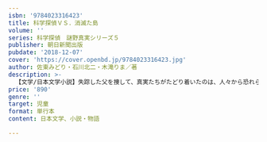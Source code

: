 ```yaml
---
isbn: '9784023316423'
title: 科学探偵ＶＳ．消滅た島
volume: ''
series: 科学探偵　謎野真実シリーズ５
publisher: 朝日新聞出版
pubdate: '2018-12-07'
cover: 'https://cover.openbd.jp/9784023316423.jpg'
author: 佐東みどり・石川北二・木滝りま／著
description: >-
  【文学/日本文学小説】失踪した父を捜して、真実たちがたどり着いたのは、人々から恐れられる「悪魔」の島だった。父の行方、島民消失事件、10年前のホームズ学園の火災、復活した「悪魔」……。すべての謎が一本の線でつながる、衝撃のクライマックス。
price: '890'
genre: ''
target: 児童
format: 単行本
content: 日本文学、小説・物語

---
```

